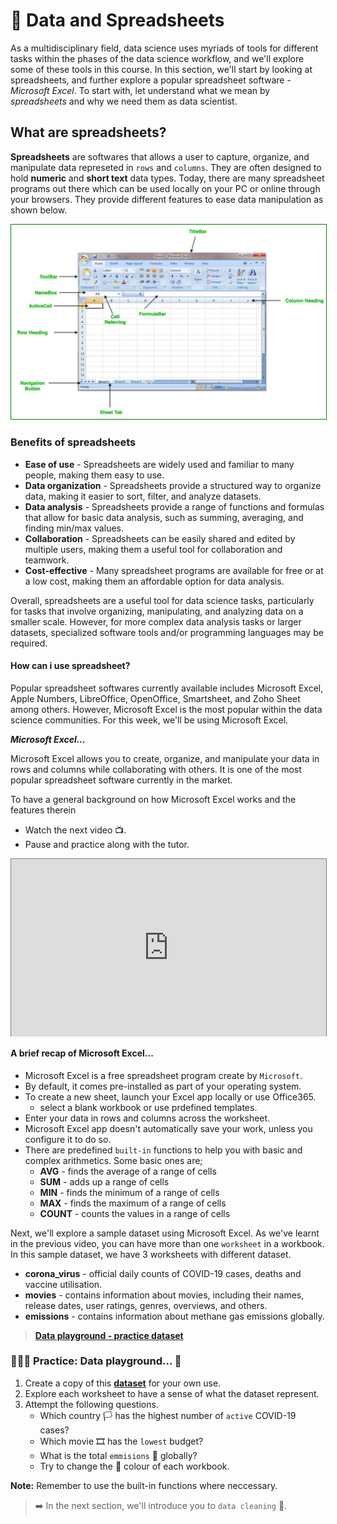 # 🔢 Data and Spreadsheets
As a multidisciplinary field, data science uses myriads of tools for different tasks within the phases of the data science workflow, and we'll explore some of these tools in this course. In this section, we'll start by looking at spreadsheets, and further explore a popular spreadsheet software - _Microsoft Excel_. To start with, let understand what we mean by _spreadsheets_ and why we need them as data scientist. 

## What are spreadsheets?
**Spreadsheets** are softwares that allows a user to capture, organize, and manipulate data represeted in `rows` and `columns`. They are often designed to hold **numeric** and **short text** data types. Today, there are many spreadsheet programs out there which can be used locally on your PC or online through your browsers. They provide different features to ease data manipulation as shown below.

<img src="./intro-to-data/spreadsheet.jpeg" style="border: 1px solid green;"> </img>

### Benefits of spreadsheets
- **Ease of use** - Spreadsheets are widely used and familiar to many people, making them easy to use.
- **Data organization** - Spreadsheets provide a structured way to organize data, making it easier to sort, filter, and analyze datasets.
- **Data analysis** - Spreadsheets provide a range of functions and formulas that allow for basic data analysis, such as summing, averaging, and finding min/max values.
- **Collaboration** - Spreadsheets can be easily shared and edited by multiple users, making them a useful tool for collaboration and teamwork.
- **Cost-effective** - Many spreadsheet programs are available for free or at a low cost, making them an affordable option for data analysis.

Overall, spreadsheets are a useful tool for data science tasks, particularly for tasks that involve organizing, manipulating, and analyzing data on a smaller scale. However, for more complex data analysis tasks or larger datasets, specialized software tools and/or programming languages may be required.

#### How can i use spreadsheet?
Popular spreadsheet softwares currently available includes Microsoft Excel, Apple Numbers, LibreOffice, OpenOffice, Smartsheet, and Zoho Sheet among others. However, Microsoft Excel is the most popular within the data science communities. For this week, we'll be using Microsoft Excel. 

<aside>

**_Microsoft Excel..._**

Microsoft Excel allows you to create, organize, and manipulate your data in rows and columns while collaborating with others. It is one of the most popular spreadsheet software currently in the market.

To have a general background on how Microsoft Excel works and the features therein 
- Watch the next video 📺. 
- Pause and practice along with the tutor.

</aside>

<div style="position: relative; padding-bottom: 56.25%; height: 0;"><iframe src="https://www.youtube.com/embed/e7xGuGqgp-Q" title="Sample Data Science Project" frameborder="0" allow="accelerometer; autoplay; clipboard-write; encrypted-media; gyroscope; picture-in-picture" allowfullscreen style="position: absolute; top: 0; left: 0; width: 100%; height: 100%; border: 1px solid grey;"></iframe></div>

#### **A brief recap of Microsoft Excel...**
- Microsoft Excel is a free spreadsheet program create by `Microsoft`.
- By default, it comes pre-installed as part of your operating system.
- To create a new sheet, launch your Excel app locally or use Office365.
    - select a blank workbook or use prdefined templates.
- Enter your data in rows and columns across the worksheet.
- Microsoft Excel app doesn't automatically save your work, unless you configure it to do so.
- There are predefined `built-in` functions to help you with basic and complex arithmetics. Some basic ones are;
    - **AVG** - finds the average of a range of cells
    - **SUM** - adds up a range of cells
    - **MIN** - finds the minimum of a range of cells
    - **MAX** - finds the maximum of a range of cells
    - **COUNT** - counts the values in a range of cells

Next, we'll explore a sample dataset using Microsoft Excel. As we've learnt in the previous video, you can have more than one `worksheet` in a workbook. In this sample dataset, we have 3 worksheets with different dataset. 
- **corona_virus** - official daily counts of COVID-19 cases, deaths and vaccine utilisation.
- **movies** - contains information about movies, including their names, release dates, user ratings, genres, overviews, and others.
- **emissions** - contains information about methane gas emissions globally.

> **[Data playground - practice dataset](https://docs.google.com/spreadsheets/d/1skQFAP9whhf9di2ncRxwZalgLPGF6Lrqxa8Jfi0njXQ/edit?usp=sharing)**

<aside>

### 👩🏾‍🎨 Practice: Data playground... 🎯
1. Create a copy of this **[dataset](https://docs.google.com/spreadsheets/d/1skQFAP9whhf9di2ncRxwZalgLPGF6Lrqxa8Jfi0njXQ/edit?usp=sharing)** for your own use. 
2. Explore each worksheet to have a sense of what the dataset represent.
3. Attempt the following questions.
    - Which country 🏳️ has the highest number of `active` COVID-19 cases?
    - Which movie 🎞️ has the `lowest` budget?
    - What is the total `emmisions` 🌅 globally?
    - Try to change the 🔴 colour of each workbook.

**Note:** Remember to use the built-in functions where neccessary.

</aside>


> ➡️ In the next section, we'll introduce you to `data cleaning` 🎯.
